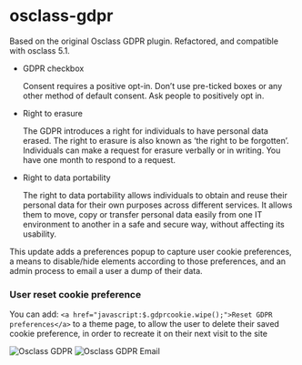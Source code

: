 # osclass-gdpr
Based on the original Osclass GDPR plugin. Refactored, and compatible with osclass 5.1.

- GDPR checkbox

    Consent requires a positive opt-in. Don’t use pre-ticked boxes or any other method of default consent.
    Ask people to positively opt in.

- Right to erasure

    The GDPR introduces a right for individuals to have personal data erased.
    The right to erasure is also known as ‘the right to be forgotten’.
    Individuals can make a request for erasure verbally or in writing.
    You have one month to respond to a request.

- Right to data portability

    The right to data portability allows individuals to obtain and reuse their personal data for their own purposes across different services.
    It allows them to move, copy or transfer personal data easily from one IT environment to another in a safe and secure way, without affecting its usability.

This update adds a preferences popup to capture user cookie preferences, a means to disable/hide elements according to those preferences, and an admin process to email a user a dump of their data.

### User reset cookie preference
You can add: `<a href="javascript:$.gdprcookie.wipe();">Reset GDPR preferences</a>`
to a theme page, to allow the user to delete their saved cookie preference, in order to recreate it on their next visit to the site

![Osclass GDPR](https://i.imgur.com/oIKQB1R.png)
![Osclass GDPR Email](https://i.imgur.com/pGLmGaF.png)
